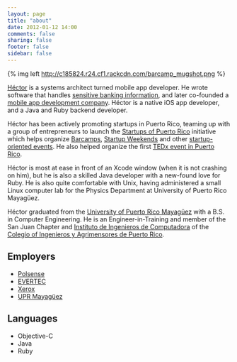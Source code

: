 ```yaml
---
layout: page
title: "about"
date: 2012-01-12 14:00
comments: false
sharing: false
footer: false
sidebar: false
---
```


{% img left http://c185824.r24.cf1.rackcdn.com/barcamp_mugshot.png %}

[H&eacute;ctor](http://about.me/hramos) is a systems architect turned mobile app developer. He wrote software that handles [sensitive banking information](http://www.evertecinc.com), and later co-founded a [mobile app development company](http://polsense.com). H&eacute;ctor is a native iOS app developer, and a Java and Ruby backend developer.

H&eacute;ctor has been actively promoting startups in Puerto Rico, teaming up with a group of entrepreneurs to launch the [Startups of Puerto Rico](http://www.startupsofpuertorico.com) initiative which helps organize [Barcamps](http://barcampsj.org/), [Startup Weekends](http://puertorico.startupweekend.org/) and other [startup-oriented events](http://albedrio.com/albedrio/?p=1169665746). He also helped organize the first [TEDx event in Puerto Rico](http://www.tedxsanjuan.com).

H&eacute;ctor is most at ease in front of an Xcode window (when it is not crashing on him), but he is also a skilled Java developer with a new-found love for Ruby. He is also quite comfortable with Unix, having administered a small Linux computer lab for the Physics Department at University of Puerto Rico Mayagüez.

H&eacute;ctor graduated from the [University of Puerto Rico Mayagüez](http://www.uprm.edu) with a B.S. in Computer Engineering. He is an Engineer-in-Training and member of the San Juan Chapter and [Instituto de Ingenieros de Computadora](http://www.iicomciapr.org/) of the [Colegio of Ingenieros y Agrimensores de Puerto Rico](http://www.ciapr.org).


<h2 class="entry-title">Employers</h2>

* [Polsense](http://polsense.com)
* [EVERTEC](http://www.evertecinc.com)
* [Xerox](http://www.xerox.com)
* [UPR Mayagüez](http://www.uprm.edu)

<h2 class="entry-title">Languages</h2>

* Objective-C
* Java
* Ruby
